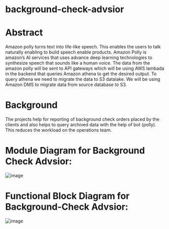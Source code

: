 # background-check-advsior
# Abstract
Amazon polly turns text into life-like speech. This enables the users to talk naturally 
enabling to build speech enable products. Amazon Polly is amazon’s AI services that 
uses advance deep learning technologies to synthesize speech that sounds like a human
voice. The data from the amazon polly will be sent to API gateways which will be using 
AWS lambada in the backend that queries Amazon athena to get the desired output. To 
query athena we need to migrate the data to S3 datalake. We will be using Amazon 
DMS to migrate data from source database to S3.

# Background
The projects help for reporting of background check orders placed by the clients and also 
helps to query archived data with the help of bot (polly). This reduces the workload on 
the operations team.

# Module Diagram for Background Check Advsior:
![image](https://user-images.githubusercontent.com/99464791/226540859-87f10755-e1f2-47dd-9cfe-ad61174040ef.png)

# Functional Block Diagram for Background-Check Advsior:
![image](https://user-images.githubusercontent.com/99464791/226541137-3e05a533-d052-4ba7-b933-9f4aab8ea379.png)

